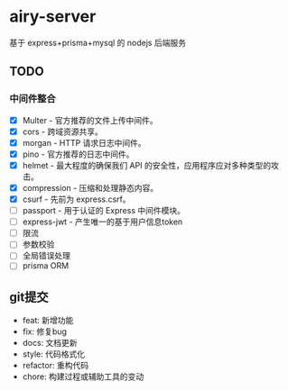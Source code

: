 # airy-server

基于 express+prisma+mysql 的 nodejs 后端服务

## TODO

### 中间件整合

- [x] Multer - 官方推荐的文件上传中间件。
- [x] cors - 跨域资源共享。
- [x] morgan - HTTP 请求日志中间件。
- [x] pino - 官方推荐的日志中间件。
- [x] helmet - 最大程度的确保我们 API 的安全性，应用程序应对多种类型的攻击。
- [x] compression - 压缩和处理静态内容。
- [x] csurf - 先前为 express.csrf。
- [ ] passport - 用于认证的 Express 中间件模块。
- [ ] express-jwt - 产生唯一的基于用户信息token
- [ ] 限流
- [ ] 参数校验
- [ ] 全局错误处理
- [ ] prisma ORM

## git提交

- feat: 新增功能
- fix: 修复bug
- docs: 文档更新
- style: 代码格式化
- refactor: 重构代码
- chore: 构建过程或辅助工具的变动
